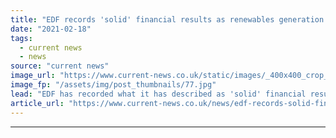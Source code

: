 ```yaml
---
title: "EDF records 'solid' financial results as renewables generation remains strong"
date: "2021-02-18"
tags: 
  - current news
  - news
source: "current news"
image_url: "https://www.current-news.co.uk/static/images/_400x400_crop_center-center/EDF-results-image-EDF.jpg"
image_fp: "/assets/img/post_thumbnails/77.jpg"
lead: "​EDF has recorded what it has described as 'solid' financial results as its renewable generation has soared by 6.3%."
article_url: "https://www.current-news.co.uk/news/edf-records-solid-financial-results-as-renewables-generation-remains-strong?utm_source=rss-feeds&utm_medium=rss&utm_campaign=rss"
---
```


---
